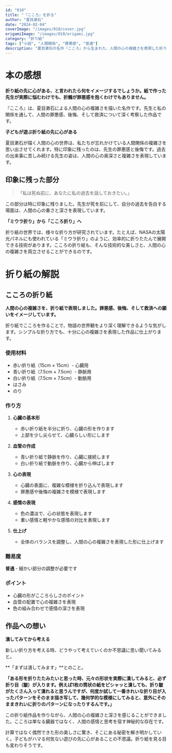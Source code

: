 ```yaml
---
id: "010"
title: "『こころ』を折る"
author: "夏目漱石"
date: "2024-02-04"
coverImage: "/images/010/cover.jpg"
origamiImage: "/images/010/origami.jpg"
category: "折り紙"
tags: ["小説", "人間関係", "罪悪感", "普通"]
description: "夏目漱石の名作『こころ』から生まれた、人間の心の複雑さを表現した折り紙作品。罪悪感と救済を形にしました。"
---
```


# 本の感想

**折り紙の先に心がある、と言われたら何をイメージするでしょうか。紙で作った先生が実際に悩むわけでも、折鶴が罪悪感を抱くわけでもありません。**

『こころ』は、夏目漱石による人間の心の複雑さを描いた名作です。先生と私の関係を通して、人間の罪悪感、後悔、そして救済について深く考察した作品です。

**子どもが遊ぶ折り紙の先に心がある**

夏目漱石が描く人間の心の世界は、私たちが忘れかけている人間関係の複雑さを思い出させてくれます。特に印象に残ったのは、先生の罪悪感と後悔です。過去の出来事に苦しみ続ける先生の姿は、人間の心の奥深さと複雑さを表現しています。

## 印象に残った部分

> 「私は死ぬ前に、あなたに私の過去を話しておきたい。」

この部分は特に印象に残りました。先生が死を前にして、自分の過去を告白する場面は、人間の心の重さと深さを表現しています。

**「ミウラ折り」から「こころ折り」へ**

折り紙の世界では、様々な折り方が研究されています。たとえば、NASAの太陽光パネルにも使われている「ミウラ折り」のように、効率的に折りたたんで展開できる技術があります。こころの折り紙も、そんな技術的な美しさと、人間の心の複雑さを両立させることができるのです。

# 折り紙の解説

## こころの折り紙

**人間の心の複雑さを、折り紙で表現しました。罪悪感、後悔、そして救済への願いをイメージしています。**

折り紙でこころを作ることで、物語の世界観をより深く理解できるような気がします。シンプルな折り方でも、十分に心の複雑さを表現した作品に仕上がります。

### 使用材料
- 赤い折り紙（15cm × 15cm）- 心臓用
- 青い折り紙（7.5cm × 7.5cm）- 静脈用
- 白い折り紙（7.5cm × 7.5cm）- 動脈用
- はさみ
- のり

### 作り方

1. **心臓の基本形**
   - 赤い折り紙を半分に折り、心臓の形を作ります
   - 上部を少し尖らせて、心臓らしい形にします

2. **血管の作成**
   - 青い折り紙で静脈を作り、心臓に接続します
   - 白い折り紙で動脈を作り、心臓から伸ばします

3. **心の表現**
   - 心臓の表面に、複雑な模様を折り込んで表現します
   - 罪悪感や後悔の複雑さを模様で表現します

4. **感情の表現**
   - 色の濃淡で、心の状態を表現します
   - 重い感情と軽やかな感情の対比を表現します

5. **仕上げ**
   - 全体のバランスを調整し、人間の心の複雑さを表現した形に仕上げます

### 難易度
**普通** - 細かい部分の調整が必要です

### ポイント
- 心臓の形がこころらしさのポイント
- 血管の配置で心の複雑さを表現
- 色の組み合わせで感情の深さを表現

## 作品への想い

**潰してみてから考える**

新しい折り方を考える時、どうやって考えていくのか不思議に思い聞いてみると。

**「まずは潰してみます」**とのこと。

**「ある形を折りたたみたいと思った時、元々の形状を実際に潰してみると、必ず折り目（皺）が入ります。例えば1枚の筒状の紙をピシャッと潰しても、折り皺がたくさん入って潰れると思うんですが、何度か試して一番きれいな折り目が入ったパターンをそのまま描き写して、幾何学的な模様にしてみると、意外にそのままきれいに折りのパターンになったりするんです。」**

この折り紙作品を作りながら、人間の心の複雑さと深さを感じることができました。こころは単なる臓器ではなく、人間の感情と思考を宿す神秘的な存在です。

計算ではなく偶然できた形の美しさに驚き、そこにある秘密を解き明かしていく。子どもがハマる何気ない遊びの先に心があることの不思議。折り紙を見る目も変わりそうです。
